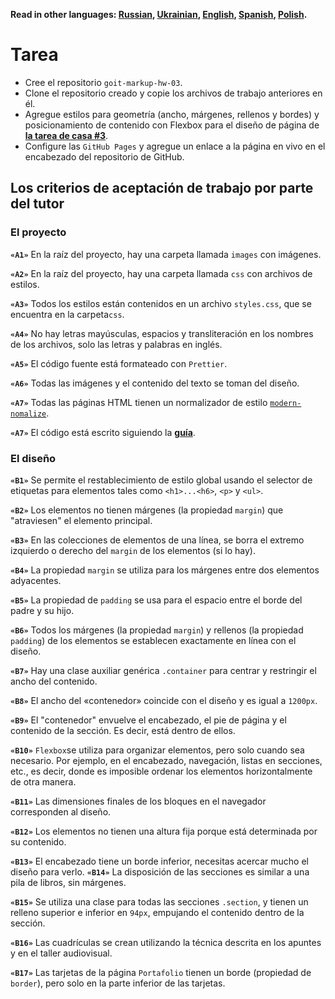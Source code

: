 **Read in other languages: [Russian](README.md), [Ukrainian](README.ua.md),
[English](README.en.md), [Spanish](README.es.md), [Polish](README.pl.md).**

# Tarea

- Cree el repositorio `goit-markup-hw-03`.
- Clone el repositorio creado y copie los archivos de trabajo anteriores en él.
- Agregue estilos para geometría (ancho, márgenes, rellenos y bordes) y
  posicionamiento de contenido con Flexbox para el diseño de página de
  [**la tarea de casa #3**](<https://www.figma.com/file/oTYBECAN79dXy19hzWObO4/Web-Studio-(Version-2.1)?node-id=1%3A94>).
- Configure las `GitHub Pages` y agregue un enlace a la página en vivo en el
  encabezado del repositorio de GitHub.

## Los criterios de aceptación de trabajo por parte del tutor

### El proyecto

**`«A1»`** En la raíz del proyecto, hay una carpeta llamada `images` con
imágenes.

**`«A2»`** En la raíz del proyecto, hay una carpeta llamada `css` con archivos
de estilos.

**`«A3»`** Todos los estilos están contenidos en un archivo `styles.css`, que se
encuentra en la carpeta`css`.

**`«A4»`** No hay letras mayúsculas, espacios y transliteración en los nombres
de los archivos, solo las letras y palabras en inglés.

**`«A5»`** El código fuente está formateado con `Prettier`.

**`«A6»`** Todas las imágenes y el contenido del texto se toman del diseño.

**`«A7»`** Todas las páginas HTML tienen un normalizador de estilo
[`modern-nomalize`](https://github.com/sindresorhus/modern-normalize).

**`«A7»`** El código está escrito siguiendo la
[**guía**](https://codeguide.co/).

### El diseño

**`«B1»`** Se permite el restablecimiento de estilo global usando el selector de
etiquetas para elementos tales como `<h1>...<h6>`, `<p>` y `<ul>`.

**`«B2»`** Los elementos no tienen márgenes (la propiedad `margin`) que
"atraviesen" el elemento principal.

**`«B3»`** En las colecciones de elementos de una línea, se borra el extremo
izquierdo o derecho del `margin` de los elementos (si lo hay).

**`«B4»`** La propiedad `margin` se utiliza para los márgenes entre dos
elementos adyacentes.

**`«B5»`** La propiedad de `padding` se usa para el espacio entre el borde del
padre y su hijo.

**`«B6»`** Todos los márgenes (la propiedad `margin`) y rellenos (la propiedad
`padding`) de los elementos se establecen exactamente en línea con el diseño.

**`«B7»`** Hay una clase auxiliar genérica `.container` para centrar y
restringir el ancho del contenido.

**`«B8»`** El ancho del «contenedor» coincide con el diseño y es igual a
`1200px`.

**`«B9»`** El "contenedor" envuelve el encabezado, el pie de página y el
contenido de la sección. Es decir, está dentro de ellos.

**`«B10»`** `Flexbox`se utiliza para organizar elementos, pero solo cuando sea
necesario. Por ejemplo, en el encabezado, navegación, listas en secciones, etc.,
es decir, donde es imposible ordenar los elementos horizontalmente de otra
manera.

**`«B11»`** Las dimensiones finales de los bloques en el navegador corresponden
al diseño.

**`«B12»`** Los elementos no tienen una altura fija porque está determinada por
su contenido.

**`«B13»`** El encabezado tiene un borde inferior, necesitas acercar mucho el
diseño para verlo. **`«B14»`** La disposición de las secciones es similar a una
pila de libros, sin márgenes.

**`«B15»`** Se utiliza una clase para todas las secciones `.section`, y tienen
un relleno superior e inferior en `94px`, empujando el contenido dentro de la
sección.

**`«B16»`** Las cuadrículas se crean utilizando la técnica descrita en los
apuntes y en el taller audiovisual.

**`«B17»`** Las tarjetas de la página `Portafolio` tienen un borde (propiedad de
`border`), pero solo en la parte inferior de las tarjetas.
